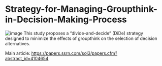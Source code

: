 # Strategy-for-Managing-Groupthink-in-Decision-Making-Process
![image](https://user-images.githubusercontent.com/117595211/211939664-dd1f2105-8885-44f8-8b46-11d27b1c6358.png)
This study proposes a “divide-and-decide” (DiDe) strategy designed to minimize the effects of groupthink on the selection of decision alternatives.

Main article: https://papers.ssrn.com/sol3/papers.cfm?abstract_id=4104654
